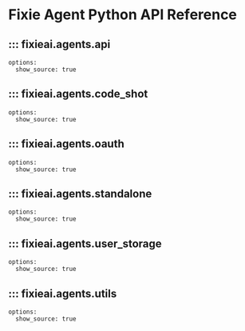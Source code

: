 # Fixie Agent Python API Reference

## ::: fixieai.agents.api
    options:
      show_source: true

## ::: fixieai.agents.code_shot
    options:
      show_source: true

## ::: fixieai.agents.oauth
    options:
      show_source: true

## ::: fixieai.agents.standalone
    options:
      show_source: true

## ::: fixieai.agents.user_storage
    options:
      show_source: true

## ::: fixieai.agents.utils
    options:
      show_source: true
